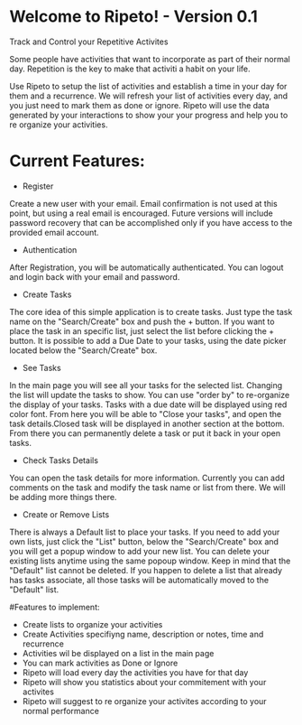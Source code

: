 # Welcome to Ripeto! - Version 0.1
Track and Control your Repetitive Activites

Some people have activities that want to incorporate as part of their normal day. 
Repetition is the key to make that activiti a habit on your life.

Use Ripeto to setup the list of activities and establish a time in your day for them and a recurrence. We will refresh your list of activities every day, and you just need to mark them as done or ignore.
Ripeto will use the data generated by your interactions to show your your progress and help you to re organize your activities.

# Current Features:

- Register

Create a new user with your email. Email confirmation is not used at this point, but using a real email is encouraged. Future versions will include password recovery that can be accomplished only if you have access to the provided email account.

- Authentication

After Registration, you will be automatically authenticated. You can logout and login back with your email and password.

- Create Tasks

The core idea of this simple application is to create tasks. Just type the task name on the "Search/Create" box and push the + button. If you want to place the task in an specific list, just select the list before clicking the + button. 
It is possible to add a Due Date to your tasks, using the date picker located below the "Search/Create" box. 

- See Tasks

In the main page you will see all your tasks for the selected list. Changing the list will update the tasks to show. You can use "order by" to re-organize the display of your tasks.
Tasks with a due date will be displayed using red color font.
From here you will be able to "Close your tasks", and open the task details.Closed task will be displayed in another section at the bottom.  From there you can permanently delete a task or put it back in your open tasks.

- Check Tasks Details

You can open the task details for more information. Currently you can add comments on the task and modify the task name or list from there. We will be adding more things there.

- Create or Remove Lists

There is always a Default list to place your tasks. If you need to add your own lists, just click the "List" button, below the "Search/Create" box and you will get a popup window to add your new list.
You can delete your existing lists anytime using the same popoup window. Keep in mind that the "Default" list cannot be deleted. If you happen to delete a list that already has tasks associate, all those tasks will be automatically moved to the "Default" list.
    
#Features to implement:
- Create lists to organize your activities
- Create Activities specifiyng name, description or notes, time and recurrence
- Activities wil be displayed on a list in the main page
- You can mark activities as Done or Ignore
- Ripeto will load every day the activities you have for that day
- Ripeto will show you statistics about your commitement with your activites
- Ripeto will suggest to re organize your activites according to your normal performance
